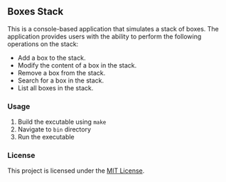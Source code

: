 ## Boxes Stack

This is a console-based application that simulates a stack of boxes. The application provides users with the ability to perform the following operations on the stack:
- Add a box to the stack.
- Modify the content of a box in the stack.
- Remove a box from the stack.
- Search for a box in the stack.
- List all boxes in the stack.

### Usage

1. Build the excutable using `make`
2. Navigate to `bin` directory
3. Run the executable

### License

This project is licensed under the [MIT License](LICENSE).